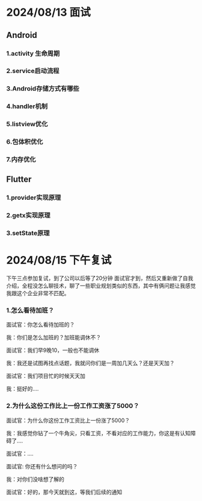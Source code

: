 # 2024/08/13 面试

## Android

### 1.activity 生命周期

### 2.service启动流程

### 3.Android存储方式有哪些

### 4.handler机制

### 5.listview优化

### 6.包体积优化

### 7.内存优化



## Flutter

### 1.provider实现原理

### 2.getx实现原理

### 3.setState原理

# 2024/08/15 下午复试

下午三点参加复试，到了公司以后等了20分钟 面试官才到，然后又重新做了自我介绍，全程没怎么聊技术，聊了一些职业规划类似的东西，其中有俩问题让我感觉我跟这个企业非常不匹配。

### 1.怎么看待加班？

面试官：你怎么看待加班的？

我：你们是怎么加班的？加班能调休不？

面试官：我们早9晚10，一般也不能调休

我：我还是试图再找点话题，我就问你们是一周加几天么？还是天天加？

面试官：我们项目忙的时候天天加

我：挺好的....

### 2.为什么这份工作比上一份工作工资涨了5000？

面试官：为什么你这份工作工资比上一份涨了5000？

我：我感觉你钻了一个牛角尖，只看工资，不看对应的工作能力，你这是有认知障碍了....

面试官：....

面试官: 你还有什么想问的吗？

我：对你们没啥想了解的

面试官：好的，那今天就到这，等我们后续的通知

